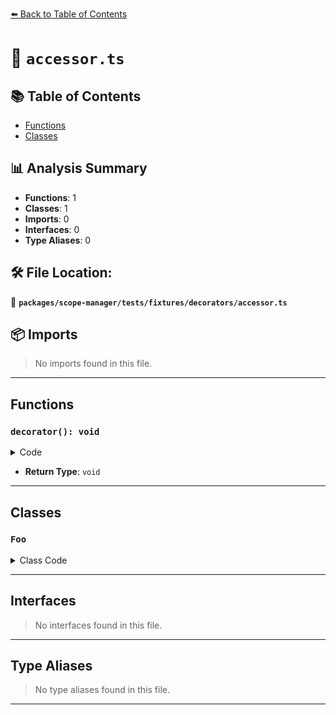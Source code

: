 [⬅️ Back to Table of Contents](../../../../../index.md)

# 📄 `accessor.ts`

## 📚 Table of Contents

- [Functions](#functions)
- [Classes](#classes)

## 📊 Analysis Summary

- **Functions**: 1
- **Classes**: 1
- **Imports**: 0
- **Interfaces**: 0
- **Type Aliases**: 0

## 🛠️ File Location:
📂 **`packages/scope-manager/tests/fixtures/decorators/accessor.ts`**

## 📦 Imports

> No imports found in this file.


---

## Functions

### `decorator(): void`

<details><summary>Code</summary>

```ts
function decorator() {}
```
</details>

- **Return Type**: `void`

---

## Classes

### `Foo`

<details><summary>Class Code</summary>

```ts
class Foo {
  @decorator
  get foo() {
    return 1;
  }
  @decorator
  set bar(value) {}
}
```
</details>


---

## Interfaces

> No interfaces found in this file.


---

## Type Aliases

> No type aliases found in this file.


---